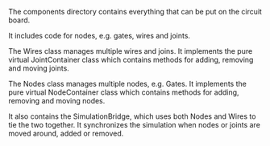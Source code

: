 The components directory contains everything that can be put on the circuit board.

It includes code for nodes, e.g. gates, wires and joints.

The Wires class manages multiple wires and joins. It implements the pure virtual
JointContainer class which contains methods for adding, removing and moving joints.

The Nodes class manages multiple nodes, e.g. Gates. It implements the pure virtual
NodeContainer class which contains methods for adding, removing and moving nodes.

It also contains the SimulationBridge, which uses both Nodes and Wires to tie the
two together. It synchronizes the simulation when nodes or joints are moved around,
added or removed.